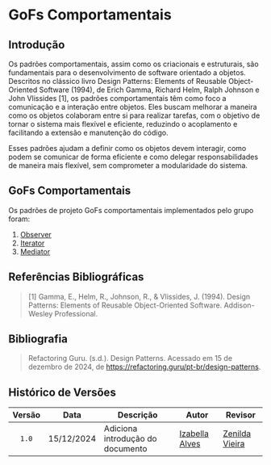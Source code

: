 # GoFs Comportamentais

## Introdução

Os padrões comportamentais, assim como os criacionais e estruturais, são fundamentais para o desenvolvimento de software orientado a objetos. Descritos no clássico livro Design Patterns: Elements of Reusable Object-Oriented Software (1994), de Erich Gamma, Richard Helm, Ralph Johnson e John Vlissides [1], os padrões comportamentais têm como foco a comunicação e a interação entre objetos. Eles buscam melhorar a maneira como os objetos colaboram entre si para realizar tarefas, com o objetivo de tornar o sistema mais flexível e eficiente, reduzindo o acoplamento e facilitando a extensão e manutenção do código.

Esses padrões ajudam a definir como os objetos devem interagir, como podem se comunicar de forma eficiente e como delegar responsabilidades de maneira mais flexível, sem comprometer a modularidade do sistema. 

## GoFs Comportamentais

Os padrões de projeto GoFs comportamentais implementados pelo grupo foram:

1. [Observer](https://unbarqdsw2024-2.github.io/2024.2_G10_Recomendacao_Entrega_03/#/gofs-comportamentais/observer)
2. [Iterator](https://unbarqdsw2024-2.github.io/2024.2_G10_Recomendacao_Entrega_03/#/gofs-comportamentais/iterator)
3. [Mediator](https://unbarqdsw2024-2.github.io/2024.2_G10_Recomendacao_Entrega_03/#/gofs-comportamentais/mediator)

## Referências Bibliográficas

> [1] Gamma, E., Helm, R., Johnson, R., & Vlissides, J. (1994). Design Patterns: Elements of Reusable Object-Oriented Software. Addison-Wesley Professional.


## Bibliografia
>
> Refactoring Guru. (s.d.). Design Patterns. Acessado em 15 de dezembro de 2024, de <https://refactoring.guru/pt-br/design-patterns>.

## Histórico de Versões

| Versão | Data | Descrição | Autor | Revisor |
| :----: | ---- | --------- | ----- | ------- |
| `1.0`  |15/12/2024| Adiciona introdução do documento |[Izabella Alves](https://github.com/izabellaalves)|[Zenilda Vieira](https://github.com/ZenildaVieira)|
